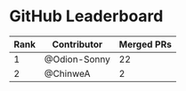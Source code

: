 
# GitHub Leaderboard

| Rank | Contributor | Merged PRs |
| ---- | ----------- | ---------- |
| 1 | @Odion-Sonny | 22 |
| 2 | @ChinweA | 2 |
